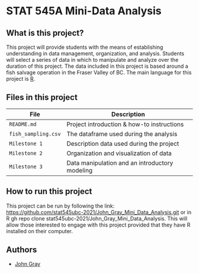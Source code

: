 
# STAT 545A Mini-Data Analysis

## What is this project?
 This project will provide students with the means of establishing understanding in data management, organization, and analysis. Students will select a series of data in which to manipulate and analyze over the duration of this project. The data included in this project is based around a fish salvage operation in the Fraser Valley of BC. The main language for this project is [R](https://www.r-project.org/).
 
## Files in this project
 | File | Description |
| ---  | ---         |
| `README.md`           | Project introduction & how-to instructions    |
| `fish_sampling.csv`   | The dataframe used during the analysis        |
|`Milestone 1`          | Description data used during the project      |
|`Milestone 2`          | Organization and visualization of data        |
|`Milestone 3`          | Data manipulation and an introductory modeling|

## How to run this project
 This project can be run by following the link: https://github.com/stat545ubc-2021/John_Gray_Mini_Data_Analysis.git or in R gh repo clone stat545ubc-2021/John_Gray_Mini_Data_Analysis. This will allow those interested to engage with this project provided that they have R installed on their computer. 


## Authors
  - [John Gray](https://github.com/jgray180)
